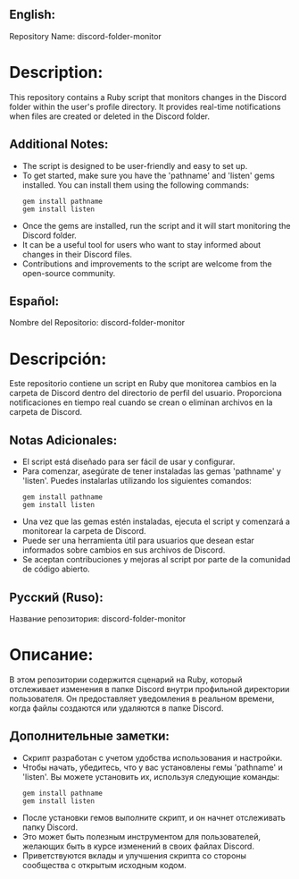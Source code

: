 ## **English:**
Repository Name: discord-folder-monitor

# Description: 
This repository contains a Ruby script that monitors changes in the Discord folder within the user's profile directory. It provides real-time notifications when files are created or deleted in the Discord folder.

## Additional Notes:
- The script is designed to be user-friendly and easy to set up.
- To get started, make sure you have the 'pathname' and 'listen' gems installed. You can install them using the following commands:
  ```
  gem install pathname
  gem install listen
  ```
- Once the gems are installed, run the script and it will start monitoring the Discord folder.
- It can be a useful tool for users who want to stay informed about changes in their Discord files.
- Contributions and improvements to the script are welcome from the open-source community.

## **Español:**
Nombre del Repositorio: discord-folder-monitor

# Descripción: 
Este repositorio contiene un script en Ruby que monitorea cambios en la carpeta de Discord dentro del directorio de perfil del usuario. Proporciona notificaciones en tiempo real cuando se crean o eliminan archivos en la carpeta de Discord.

## Notas Adicionales:
- El script está diseñado para ser fácil de usar y configurar.
- Para comenzar, asegúrate de tener instaladas las gemas 'pathname' y 'listen'. Puedes instalarlas utilizando los siguientes comandos:
  ```
  gem install pathname
  gem install listen
  ```
- Una vez que las gemas estén instaladas, ejecuta el script y comenzará a monitorear la carpeta de Discord.
- Puede ser una herramienta útil para usuarios que desean estar informados sobre cambios en sus archivos de Discord.
- Se aceptan contribuciones y mejoras al script por parte de la comunidad de código abierto.

## **Русский (Ruso):**
Название репозитория: discord-folder-monitor

# Описание: 
В этом репозитории содержится сценарий на Ruby, который отслеживает изменения в папке Discord внутри профильной директории пользователя. Он предоставляет уведомления в реальном времени, когда файлы создаются или удаляются в папке Discord.

## Дополнительные заметки:
- Скрипт разработан с учетом удобства использования и настройки.
- Чтобы начать, убедитесь, что у вас установлены гемы 'pathname' и 'listen'. Вы можете установить их, используя следующие команды:
  ```
  gem install pathname
  gem install listen
  ```
- После установки гемов выполните скрипт, и он начнет отслеживать папку Discord.
- Это может быть полезным инструментом для пользователей, желающих быть в курсе изменений в своих файлах Discord.
- Приветствуются вклады и улучшения скрипта со стороны сообщества с открытым исходным кодом.
